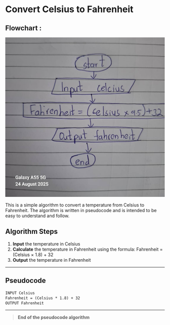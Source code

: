 # Convert Celsius to Fahrenheit
## Flowchart :
![Celsius to Fahrenheit Flowchart](Number_3.JPG)

This is a simple algorithm to convert a temperature from Celsius to Fahrenheit. The algorithm is written in pseudocode and is intended to be easy to understand and follow.

## Algorithm Steps
1. **Input** the temperature in Celsius
2. **Calculate** the temperature in Fahrenheit using the formula: Fahrenheit = (Celsius × 1.8) + 32
3. **Output** the temperature in Fahrenheit

---

## Pseudocode
```pseudo
INPUT Celsius
Fahrenheit = (Celsius * 1.8) + 32
OUTPUT Fahrenheit
```

---

> **End of the pseudocode algorithm**